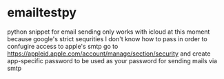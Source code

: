 # emailtestpy
python snippet for email sending
only works with icloud at this moment because google's strict sequrities I don't know how to pass
in order to confugire access to apple's smtp go to https://appleid.apple.com/account/manage/section/security 
and create app-specific password to be used as your password for sending mails via smtp
